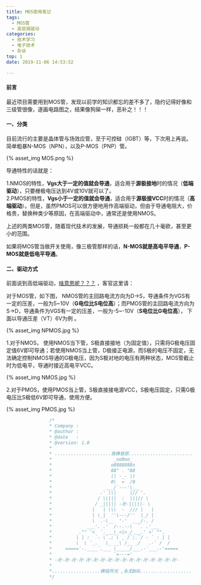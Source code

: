 ```yaml
---
title: MOS使用笔记
tags:
  - MOS管
  - 高低端驱动
categories:
  - 技术学习
  - 电子技术
  - 杂谈
top: 1
date: 2019-11-06 14:53:52

---
```


#### 前言

最近项目需要用到MOS管，发现以前学的知识都忘的差不多了，隐约记得好像和三级管很像，遂画电路图之，结果像狗屎一样，恶补之！！！

#### 一、分类

目前流行的主要是晶体管与场效应管，至于可控硅（IGBT）等，下次用上再说。简单粗暴N-MOS（NPN），以及P-MOS（PNP）管。

{% asset_img MOS.png %} 

导通特性的话就是：

1.NMOS的特性，**Vgs大于一定的值就会导通**，适合用于**源极接地**时的情况（**低端驱动**），只要栅极电压达到4V或10V就可以了。   
2.PMOS的特性，**Vgs小于一定的值就会导通**，适合用于**源极接VCC**时的情况（**高端驱动**）。但是，虽然PMOS可以很方便地用作高端驱动，但由于导通电阻大，价格贵，替换种类少等原因，在高端驱动中，通常还是使用NMOS。



上述的两类MOS管，随着现代技术的发展，导通损耗一般都在几十毫欧，甚至更小的范围。



如果将MOS管当做开关使用，像三极管那样的话，**N-MOS就是高电平导通**，**P-MOS就是低电平导通**。



#### 二、驱动方式

前面说到高低端驱动，[啥意思呢？？？](https://blog.csdn.net/pan0755/article/details/84964441)   ，客官这里请：

对于MOS管，如下图， NMOS管的主回路电流方向为D→S，导通条件为VGS有一定的压差，一般为5~10V（**G电位比S电位高**）；而PMOS管的主回路电流方向为S→D，导通条件为VGS有一定的压差，一般为-5~-10V（**S电位比G电位高**）， 下面以导通压差（VT）6V为例 。 

{% asset_img NPMOS.jpg %} 



1.对于NMOS， 使用NMOS当下管，S极直接接地（为固定值），只需将G极电压固定值6V即可导通；若使用NMOS当上管，D极接正电源，而S极的电压不固定，无法确定控制NMOS导通的G极电压，因为S极对地的电压有两种状态，MOS管截止时为低电平，导通时接近高电平VCC。

{% asset_img NMOS.jpg %} 



2.对于PMOS，使用PMOS当上管，S极直接接电源VCC，S极电压固定，只需G极电压比S极低6V即可导通，使用方便。

{% asset_img PMOS.jpg %} 





```c
				/*
				* Company : 
				* @author : 
				* @date   :  
				* @version: 1.0
				* 
				* .....................我佛慈悲........................
				*                       _oo0oo_
				*                      o8888888o
				*                      88" . "88
				*                      (| -_- |)
				*                      0\  =  /0
				*                    ___/`---'\___
				*                  .' \\|     |// '.
				*                 / \\|||  :  |||// \
				*                / _||||| -卍-|||||- \
				*               |   | \\\  -  /// |   |
				*               | \_|  ''\---/''  |_/ |
				*               \  .-\__  '-'  ___/-. /
				*             ___'. .'  /--.--\  `. .'___
				*          ."" '<  `.___\_<|>_/___.' >' "".
				*         | | :  `- \`.;`\ _ /`;.`/ - ` : | |
				*         \  \ `_.   \_ __\ /__ _/   .-` /  /
				*     =====`-.____`.___ \_____/___.-`___.-'=====
				*                       `=---='
				* -卍-卍-卍-卍-卍-卍-卍-卍-卍-卍-卍-卍-卍-卍-卍-卍-卍-
				*
				*..................佛祖开光 ,永无BUG................... 
				*/

```

